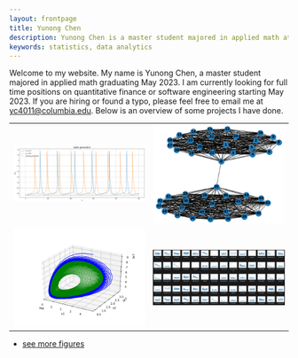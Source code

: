 ```yaml
---
layout: frontpage
title: Yunong Chen
description: Yunong Chen is a master student majored in applied math at Columbia University.
keywords: statistics, data analytics
---
```



Welcome to my website. My name is Yunong Chen, a master student majored in applied math graduating May 2023. I am currently looking for full time positions on quantitative finance or software engineering starting May 2023. If you are hiring or found a typo, please feel free to email me at yc4011@columbia.edu. Below is an overview of some projects I have done.
<table class="wide">
<tr>
  <td class="left">
    <a href="https://github.com/yunongch/simulation-of-a-common-neuron/blob/main/Project.ipynb">
        <img src="assets/publpics/spike.png" alt="R/qtlcharts example" title="R/qtlcharts example"/>
    </a>
  </td>
  <td class="right">
    <a href="https://github.com/yunongch/Ultimatum-game">
        <img src="assets/publpics/Figure_1.png" alt="Tian et
        al. (2016) Fig 4" title="Tian et al. (2016) Fig 4"/>
    </a>
  </td>
</tr>
<tr>
  <td class="left">
    <a href="https://github.com/yunongch/cancer-cell-population-dynamic">
        <img src="assets/publpics/Figure_2.png" alt="Broman et al. (2013) Fig 7" title="Broman et al. (2013) Fig 7"/>
    </a>
  </td>
  <td class="right">
    <a href="https://github.com/yunongch/twitter-study">
        <img src="assets/publpics/ffts.png" alt="Tian et al. (2015) Fig 4" title="Tian et al. (2015) Fig 4"/>
    </a>
  </td>
</tr>
</table>

<div class="navbar">
  <div class="navbar-inner">
      <ul class="nav">
          <li><a href="https://github.com/yunongch">see more figures</a></li>
      </ul>
  </div>
</div>
